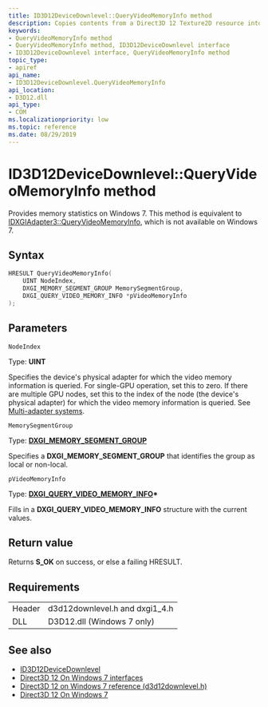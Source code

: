 ```yaml
---
title: ID3D12DeviceDownlevel::QueryVideoMemoryInfo method
description: Copies contents from a Direct3D 12 Texture2D resource into a window. | ID3D12DeviceDownlevel::QueryVideoMemoryInfo method
keywords:
- QueryVideoMemoryInfo method
- QueryVideoMemoryInfo method, ID3D12DeviceDownlevel interface
- ID3D12DeviceDownlevel interface, QueryVideoMemoryInfo method
topic_type:
- apiref
api_name:
- ID3D12DeviceDownlevel.QueryVideoMemoryInfo
api_location:
- D3D12.dll
api_type:
- COM
ms.localizationpriority: low
ms.topic: reference
ms.date: 08/29/2019
---
```


# ID3D12DeviceDownlevel::QueryVideoMemoryInfo method

Provides memory statistics on Windows 7. This method is equivalent to [IDXGIAdapter3::QueryVideoMemoryInfo](/windows/win32/api/dxgi1_4/nf-dxgi1_4-idxgiadapter3-queryvideomemoryinfo), which is not available on Windows 7.

## Syntax

```cpp
HRESULT QueryVideoMemoryInfo( 
    UINT NodeIndex,
    DXGI_MEMORY_SEGMENT_GROUP MemorySegmentGroup,
    DXGI_QUERY_VIDEO_MEMORY_INFO *pVideoMemoryInfo
);
```

## Parameters

`NodeIndex`

Type: **UINT**

Specifies the device's physical adapter for which the video memory information is queried. For single-GPU operation, set this to zero. If there are multiple GPU nodes, set this to the index of the node (the device's physical adapter) for which the video memory information is queried. See [Multi-adapter systems](multi-engine.md).

`MemorySegmentGroup`

Type: **[DXGI_MEMORY_SEGMENT_GROUP](/windows/win32/api/dxgi1_4/ne-dxgi1_4-dxgi_memory_segment_group)**

Specifies a **DXGI_MEMORY_SEGMENT_GROUP** that identifies the group as local or non-local.

`pVideoMemoryInfo`

Type: **[DXGI_QUERY_VIDEO_MEMORY_INFO](/windows/win32/api/dxgi1_4/ns-dxgi1_4-dxgi_query_video_memory_info)\***

Fills in a **DXGI_QUERY_VIDEO_MEMORY_INFO** structure with the current values.

## Return value

Returns **S_OK** on success, or else a failing HRESULT.

## Requirements

|        |                  |
|--------|------------------|
| Header | d3d12downlevel.h and dxgi1_4.h |
| DLL    | D3D12.dll (Windows 7 only) |

## See also
* [ID3D12DeviceDownlevel](id3d12devicedownlevel.md)
* [Direct3D 12 On Windows 7 interfaces](direct3d-12on7-interfaces.md)
* [Direct3D 12 on Windows 7 reference (d3d12downlevel.h)](direct3d-12on7-reference.md)
* [Direct3D 12 On Windows 7](https://devblogs.microsoft.com/directx/porting-directx-12-games-to-windows-7/)
